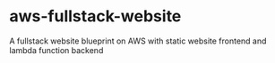 # aws-fullstack-website
A fullstack website blueprint on AWS with static website frontend and lambda function backend
